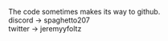 The code sometimes makes its way to github.
</br>
discord -> spaghetto207</br>
twitter -> jeremyyfoltz</br>
